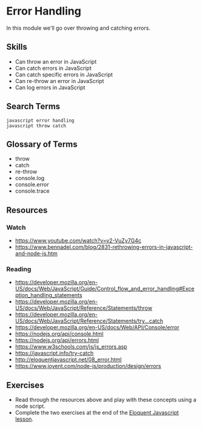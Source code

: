 # Error Handling

In this module we'll go over throwing and catching errors.


## Skills

- Can throw an error in JavaScript
- Can catch errors in JavaScript
- Can catch specific errors in JavaScript
- Can re-throw an error in JavaScript
- Can log errors in JavaScript

## Search Terms

```
javascript error handling
javascript throw catch
```

## Glossary of Terms

- throw
- catch
- re-throw
- console.log
- console.error
- console.trace

## Resources

### Watch

- https://www.youtube.com/watch?v=v2-VuZy7G4c
- https://www.bennadel.com/blog/2831-rethrowing-errors-in-javascript-and-node-js.htm

### Reading

- https://developer.mozilla.org/en-US/docs/Web/JavaScript/Guide/Control_flow_and_error_handling#Exception_handling_statements
- https://developer.mozilla.org/en-US/docs/Web/JavaScript/Reference/Statements/throw
- https://developer.mozilla.org/en-US/docs/Web/JavaScript/Reference/Statements/try...catch
- https://developer.mozilla.org/en-US/docs/Web/API/Console/error
- https://nodejs.org/api/console.html
- https://nodejs.org/api/errors.html
- https://www.w3schools.com/js/js_errors.asp
- https://javascript.info/try-catch
- http://eloquentjavascript.net/08_error.html
- https://www.joyent.com/node-js/production/design/errors

## Exercises

- Read through the resources above and play with these concepts using a node
script.
- Complete the two exercises at the end of the [Eloquent Javascript lesson](http://eloquentjavascript.net/08_error.html).
